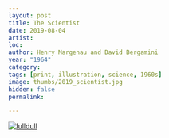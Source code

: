 ```yaml
---
layout: post
title: The Scientist
date: 2019-08-04
artist: 
loc: 
author: Henry Margenau and David Bergamini
year: "1964"
category: 
tags: [print, illustration, science, 1960s]
image: thumbs/2019_scientist.jpg
hidden: false
permalink:

---
```




<div class="post_image">
	<a href="{{ site.baseurl }}/images/posts/2019_scientist/001.jpg" target="_blank">
	<img src="{{ site.baseurl }}/images/posts/2019_scientist/001.jpg" alt="lulldull"></a>
</div>


